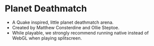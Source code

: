 Planet Deathmatch
=================

* A Quake inspired, little planet deathmatch arena.
* Created by Matthew Consterdine and Ollie Steptoe.
* While playable, we strongly recommend running native instead of WebGL when playing splitscreen.
